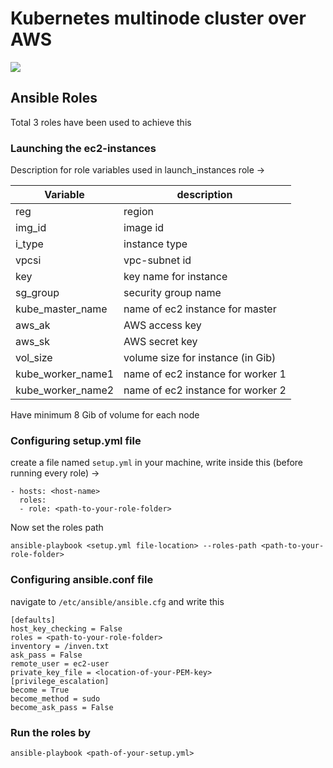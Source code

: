 # Kubernetes multinode cluster over AWS

![](https://img.shields.io/badge/%E2%9A%99%EF%B8%8FAnsible-2.10.3-blue)

## Ansible Roles 
Total 3 roles have been used to achieve this

### Launching the ec2-instances

Description for role variables used in launch_instances role ->

| Variable | description |
| -------- | ----------- |
| reg      | region      |
| img_id   | image id    |
| i_type   | instance type |
| vpcsi    | vpc-subnet id |
| key      | key name for instance |
| sg_group | security group name   |
| kube_master_name | name of ec2 instance for master |
| aws_ak   | AWS access key |
| aws_sk   | AWS secret key |
| vol_size | volume size for instance (in Gib) |
| kube_worker_name1 | name of ec2 instance for worker 1 |
| kube_worker_name2 | name of ec2 instance for worker 2 |

Have minimum 8 Gib of volume for each node

### Configuring setup.yml file

create a file named `setup.yml` in your machine, write inside this (before running every role) ->

```
- hosts: <host-name>
  roles:
  - role: <path-to-your-role-folder>
```

Now set the roles path

```
ansible-playbook <setup.yml file-location> --roles-path <path-to-your-role-folder>
```

### Configuring ansible.conf file

navigate to `/etc/ansible/ansible.cfg` and write this

```
[defaults]
host_key_checking = False
roles = <path-to-your-role-folder>
inventory = /inven.txt
ask_pass = False
remote_user = ec2-user
private_key_file = <location-of-your-PEM-key>
[privilege_escalation]
become = True
become_method = sudo
become_ask_pass = False
```

### Run the roles by

```
ansible-playbook <path-of-your-setup.yml>
```



